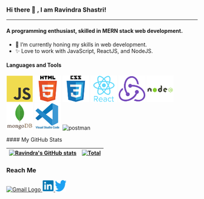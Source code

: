 ### Hi there 👋 , I am Ravindra Shastri!
--------
#### A programming enthusiast, skilled in MERN stack web development.

- 🌱 I’m currently honing my skills in web development.
- ✨ Love to work with JavaScript, ReactJS, and NodeJS. 

#### Languages and Tools
<p align="left">
 <img src="https://github.com/devicons/devicon/blob/master/icons/javascript/javascript-original.svg" alt="JavaScript Logo" width="70" height="70" />    <img src="https://github.com/devicons/devicon/blob/master/icons/html5/html5-original-wordmark.svg" alt="HTML Logo" width="70" height="70" />            <img src="https://github.com/devicons/devicon/blob/master/icons/css3/css3-original-wordmark.svg" alt="CSS Logo" width="70" height="70"/> 
 <img src="https://github.com/devicons/devicon/blob/master/icons/react/react-original-wordmark.svg" alt="React Logo" width="70" height="70" />
 <img src="https://github.com/devicons/devicon/blob/master/icons/redux/redux-original.svg" alt="Redux Logo" width="70" height="70" />
 <img src="https://github.com/devicons/devicon/blob/master/icons/nodejs/nodejs-original-wordmark.svg" alt="Node Logo" width="70" height="70" />
 <img src="https://github.com/devicons/devicon/blob/master/icons/mongodb/mongodb-original-wordmark.svg" alt="MongoDB Logo" width="70" height="70" />
 <img src="https://github.com/devicons/devicon/blob/master/icons/vscode/vscode-original-wordmark.svg" alt="VSCode Logo" width="70" height="70" />
 <img src="https://www.vectorlogo.zone/logos/getpostman/getpostman-icon.svg" alt="postman" width="70" height="70"/> 
</p>
#### My GitHub Stats

[![Ravindra's GitHub stats](https://github-readme-stats.vercel.app/api?username=ravindra-shastri&iclude_all_commits=true&hide=stars&count_private=true&show_icons=true&theme=synthwave)](https://github.com/ravindra-shastri/github-readme-stats)|[![Total](https://github-readme-streak-stats.herokuapp.com/?user=ravindra-shastri&theme=synthwave)](https://github.com/ravindra-shastri/github-readme-stats)
|---|---|
<!-- [![Top Langs](https://github-readme-stats.vercel.app/api/top-langs/?username=ravindra-shastri&hide=CSS,ruby,shell,pug&layout=compact&theme=synthwave)](https://github.com/ravindra-shastri/github-readme-stats) -->


### Reach Me 
<a href="mailto:ravindrashastri90@gmail.com" target="_blank">
 <img src="https://img.icons8.com/color/344/gmail-new.png" alt="Gmail Logo" width="30"/> 
</a>          
<a href="https://www.linkedin.com/in/ravindra-shastri-3942a720b/" target="_blank">
 <img src="https://github.com/devicons/devicon/blob/master/icons/linkedin/linkedin-original.svg" alt="LinkedIn Logo" width="30"/>
</a>
<a href="https://twitter.com/ravindrashast13" target="_blank">
 <img src="https://github.com/devicons/devicon/blob/master/icons/twitter/twitter-original.svg" alt="Twitter Logo" width="30" />
</a> 
<!--
**ravindra-shastri/ravindra-shastri** is a ✨ _special_ ✨ repository because its `README.md` (this file) appears on your GitHub profile.


<!--
**Ravindra-Shastri/Ravindra-Shastri** is a ✨ _special_ ✨ repository because its `README.md` (this file) appears on your GitHub profile.

Here are some ideas to get you started:

- 🔭 I’m currently working on ...
- 🌱 I’m currently learning ...
- 👯 I’m looking to collaborate on ...
- 🤔 I’m looking for help with ...
- 💬 Ask me about ...
- 📫 How to reach me: ...
- 😄 Pronouns: ...
- ⚡ Fun fact: ...
-->
